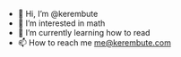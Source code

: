 - 👋 Hi, I’m @kerembute
- 👀 I’m interested in math
- 🌱 I’m currently learning how to read
- 📫 How to reach me me@kerembute.com

<!---
kerembute/kerembute is a ✨ special ✨ repository because its `README.md` (this file) appears on your GitHub profile.
You can click the Preview link to take a look at your changes.
--->
